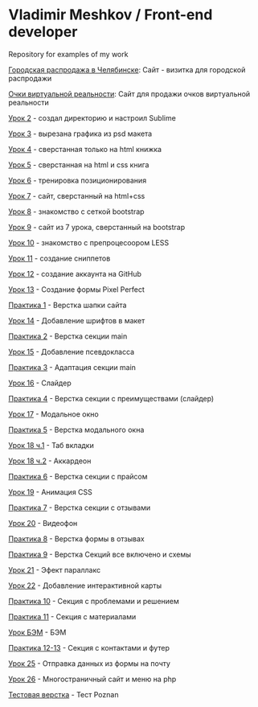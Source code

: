 # Vladimir Meshkov / Front-end developer
Repository for examples of my work

[Городская распродажа в Челябинске](https://vmeshkov.github.io/sale/ "Распродажа"): Сайт - визитка для городской распродажи

[Очки виртуальной реальности](https://vmeshkov.github.io/vrbox/ "Vr очки"): Сайт для продажи очков виртуальной реальности

[Урок 2](https://vmeshkov.github.io/lesson_2/ "создал директорию и настроил Sublime") - создал директорию и настроил Sublime

[Урок 3](https://vmeshkov.github.io/lesson_3/ "вырезана графика из psd макета") - вырезана графика из psd макета

[Урок 4](https://vmeshkov.github.io/lesson_4/ "сверстанная только на html книжка") - сверстанная только на html книжка

[Урок 5](https://vmeshkov.github.io/lesson_5/ "сверстанная на html и css книга") - сверстанная на html и css книга

[Урок 6](https://vmeshkov.github.io/lesson_6/ "тренировка позиционирования") - тренировка позиционирования

[Урок 7](https://vmeshkov.github.io/lesson_7/ "сайт, сверстанный на html+css") - сайт, сверстанный на html+css

[Урок 8](https://vmeshkov.github.io/lesson_8/ "знакомство с сеткой bootstrap") - знакомство с сеткой bootstrap

[Урок 9](https://vmeshkov.github.io/lesson_9/ "сайт из 7 урока, сверстанный на bootstrap") - сайт из 7 урока, сверстанный на bootstrap

[Урок 10](https://vmeshkov.github.io/lesson_10/ "знакомство с препроцесоором LESS") - знакомство с препроцесоором LESS

[Урок 11](https://vmeshkov.github.io/lesson_11/ "создание сниппетов") - создание сниппетов

[Урок 12](https://vmeshkov.github.io/lesson_12/ "создание аккаунта на GitHub") - создание аккаунта на GitHub

[Урок 13](https://vmeshkov.github.io/lesson_13/ "Создание формы Pixel Perfect") - Создание формы Pixel Perfect

[Практика 1](https://vmeshkov.github.io/praktika_1/ "Верстка шапки сайта") - Верстка шапки сайта

[Урок 14](https://vmeshkov.github.io/lesson_14/ "Добавление шрифтов в макет") - Добавление шрифтов в макет

[Практика 2](https://vmeshkov.github.io/praktika_2/ "Верстка секции main") - Верстка секции main

[Урок 15](https://vmeshkov.github.io/lesson_15/ "Добавление псевдокласса") - Добавление псевдокласса

[Практика 3](https://vmeshkov.github.io/praktika_3/ "Адаптация секции main") - Адаптация секции main

[Урок 16](https://vmeshkov.github.io/lesson_16/ "Слайдер") - Слайдер

[Практика 4](https://vmeshkov.github.io/praktika_4/ "Верстка секции с преимуществами (слайдер)") - Верстка секции с преимуществами (слайдер)

[Урок 17](https://vmeshkov.github.io/lesson_17/ "Модальное окно") - Модальное окно

[Практика 5](https://vmeshkov.github.io/praktika_5/ "Верстка модального окна") - Верстка модального окна

[Урок 18 ч.1](https://vmeshkov.github.io/lesson_18.1/ "Таб вкладки") - Таб вкладки

[Урок 18 ч.2](https://vmeshkov.github.io/lesson_18.2/ "Аккардеон") - Аккардеон

[Практика 6](https://vmeshkov.github.io/praktika_6/ "Верстка секции с прайсом") - Верстка секции с прайсом

[Урок 19](https://vmeshkov.github.io/lesson_19/ "Анимация CSS") - Анимация CSS

[Практика 7](https://vmeshkov.github.io/praktika_7/ "Верстка секции с отзывами") - Верстка секции с отзывами

[Урок 20](https://vmeshkov.github.io/lesson_20/ "Видеофон") - Видеофон

[Практика 8](https://vmeshkov.github.io/praktika_8/ "Верстка формы в отзывах") - Верстка формы в отзывах

[Практика 9](https://vmeshkov.github.io/praktika_9/ "Верстка Секций все включено и схемы") - Верстка Секций все включено и схемы

[Урок 21](https://vmeshkov.github.io/lesson_21/ "Эфект параллакс") - Эфект параллакс

[Урок 22](https://vmeshkov.github.io/lesson_22/ "Добавление интерактивной карты") - Добавление интерактивной карты

[Практика 10](https://vmeshkov.github.io/praktika_10/ "Секция с проблемами и решением") - Секция с проблемами и решением

[Практика 11](https://vmeshkov.github.io/praktika_11/ "Секция с материалами") - Секция с материалами

[Урок БЭМ](https://vmeshkov.github.io/bem/ "БЭМ") - БЭМ

[Практика 12-13](https://vmeshkov.github.io/praktika_13/ "Секция с контактами и футер") - Секция с контактами и футер

[Урок 25](https://vmeshkov.github.io/lesson_25/ "Отправка данных из формы на почту") - Отправка данных из формы на почту

[Урок 26](https://vmeshkov.github.io/lesson_26/ "Многостраничный сайт и меню на php") - Многостраничный сайт и меню на php

[Тестовая верстка](https://vmeshkov.github.io/Test/ "Тест Poznan") - Тест Poznan
















